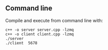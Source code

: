 ## Command line
Compile and execute from command line with:
```
c++ -o server server.cpp -lzmq
c++ -o client client.cpp -lzmq
./server
./client  5678
```


